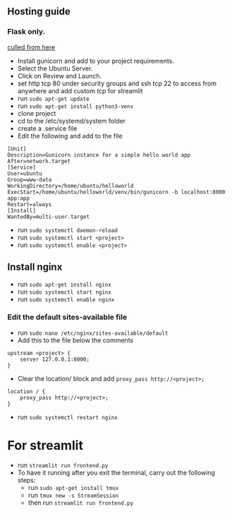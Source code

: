 ## Hosting guide
### Flask only.

[culled from here](https://medium.com/techfront/step-by-step-visual-guide-on-deploying-a-flask-application-on-aws-ec2-8e3e8b82c4f7)

- Install gunicorn and add to your project requirements.
- Select the Ubuntu Server.
- Click on Review and Launch.
- set http tcp 80 under security groups and ssh tcp 22 to access from anywhere and add custom tcp for streamlit
- run `sudo apt-get update`
- run `sudo apt-get install python3-venv`
- clone project
- cd to the /etc/systemd/system folder
- create a <project>.service file
- Edit the following and add to the file

```
[Unit]
Description=Gunicorn instance for a simple hello world app
After=network.target
[Service]
User=ubuntu
Group=www-data
WorkingDirectory=/home/ubuntu/helloworld
ExecStart=/home/ubuntu/helloworld/venv/bin/gunicorn -b localhost:8000 app:app
Restart=always
[Install]
WantedBy=multi-user.target
```

- run `sudo systemctl daemon-reload`
- run `sudo systemctl start <project>`
- run `sudo systemctl enable <project>`

## Install nginx

- run `sudo apt-get install nginx`
- run `sudo systemctl start nginx`
- run `sudo systemctl enable nginx`

### Edit the default sites-available file

- run `sudo nano /etc/nginx/sites-available/default`
- Add this to the file below the comments

```
upstream <project> {
    server 127.0.0.1:8000;
}
```

- Clear the location/ block and add `proxy_pass http://<project>;`

```
location / {
    proxy_pass http://<project>;
}

```

- run `sudo systemctl restart nginx`


# For streamlit

- run `streamlit run frontend.py`
- To have it running after you exit the terminal, carry out the following steps:
    - run  `sudo apt-get install tmux`
    - run `tmux new -s StreamSession`
    - then run `streamlit run frontend.py`